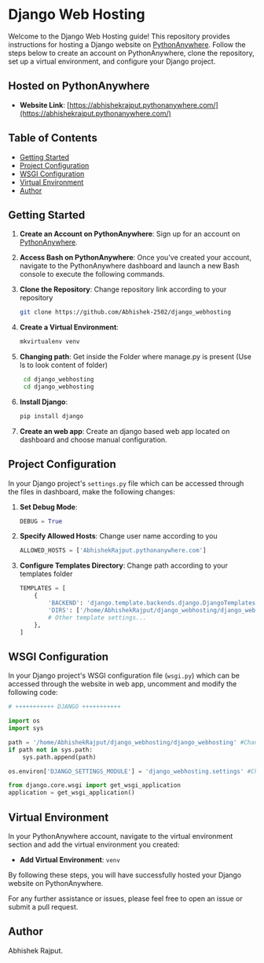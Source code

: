 # Django Web Hosting

Welcome to the Django Web Hosting guide! This repository provides instructions for hosting a Django website on [PythonAnywhere](https://www.pythonanywhere.com/). Follow the steps below to create an account on PythonAnywhere, clone the repository, set up a virtual environment, and configure your Django project.

## Hosted on PythonAnywhere

- **Website Link**: [https://abhishekrajput.pythonanywhere.com/](https://abhishekrajput.pythonanywhere.com/)

## Table of Contents

- [Getting Started](#getting-started)
- [Project Configuration](#project-configuration)
- [WSGI Configuration](#wsgi-configuration)
- [Virtual Environment](#virtual-environment)
- [Author](#author)

## Getting Started

1. **Create an Account on PythonAnywhere**: Sign up for an account on [PythonAnywhere](https://www.pythonanywhere.com/).

2. **Access Bash on PythonAnywhere**: Once you've created your account, navigate to the PythonAnywhere dashboard and launch a new Bash console to execute the following commands.

3. **Clone the Repository**: Change repository link according to your repository
    ```bash
    git clone https://github.com/Abhishek-2502/django_webhosting
    ```
4. **Create a Virtual Environment**:
    ```bash
    mkvirtualenv venv
    ```
5. **Changing path**: Get inside the Folder where manage.py is present (Use ls to look content of folder)
   ```bash
    cd django_webhosting
    cd django_webhosting
    ```
6. **Install Django**:
    ```bash
    pip install django
    ```
7. **Create an web app**: Create an django based web app located on dashboard and choose manual configuration.
   
## Project Configuration

In your Django project's `settings.py` file which can be accessed through the files in dashboard, make the following changes:

1. **Set Debug Mode**:
    ```python
    DEBUG = True
    ```

2. **Specify Allowed Hosts**: Change user name according to you
    ```python
    ALLOWED_HOSTS = ['AbhishekRajput.pythonanywhere.com']
    ```

3. **Configure Templates Directory**: Change path according to your templates folder
    ```python
    TEMPLATES = [
        {
            'BACKEND': 'django.template.backends.django.DjangoTemplates',
            'DIRS': ['/home/AbhishekRajput/django_webhosting/django_webhosting/templates'],  
            # Other template settings...
        },
    ]
    ```

## WSGI Configuration

In your Django project's WSGI configuration file (`wsgi.py`) which can be accessed through the website in web app, uncomment and modify the following code:

```python
# +++++++++++ DJANGO +++++++++++

import os
import sys

path = '/home/AbhishekRajput/django_webhosting/django_webhosting' #Change this path where your manage.py is present
if path not in sys.path:
    sys.path.append(path)

os.environ['DJANGO_SETTINGS_MODULE'] = 'django_webhosting.settings' #Change this path where your settings.py is present

from django.core.wsgi import get_wsgi_application
application = get_wsgi_application()

```

## Virtual Environment

In your PythonAnywhere account, navigate to the virtual environment section and add the virtual environment you created:

- **Add Virtual Environment**: `venv`

By following these steps, you will have successfully hosted your Django website on PythonAnywhere.

For any further assistance or issues, please feel free to open an issue or submit a pull request.

## Author

Abhishek Rajput.
